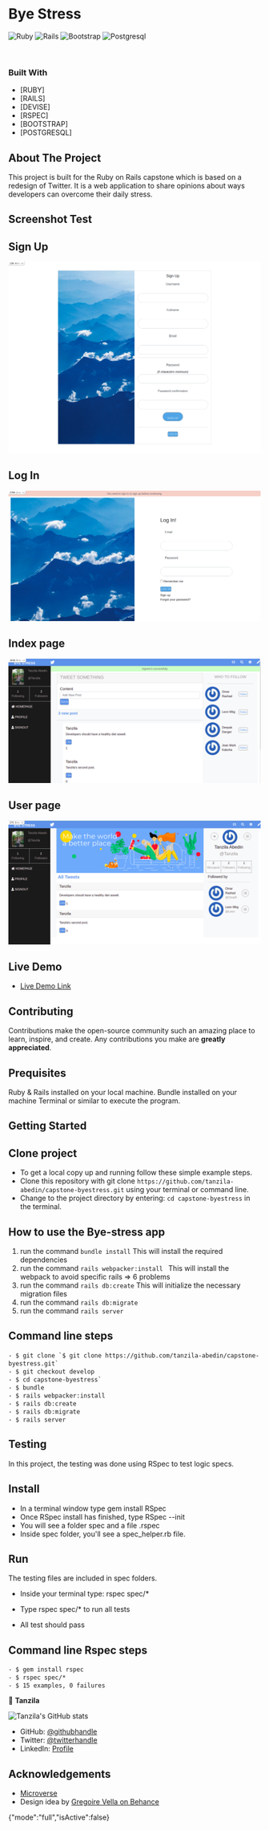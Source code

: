 # Bye Stress

![Ruby](https://img.shields.io/badge/Ruby-CC342D?style=for-the-badge&logo=ruby&logoColor=white)
![Rails](https://img.shields.io/badge/Ruby_on_Rails-CC0000?style=for-the-badge&logo=ruby-on-rails&logoColor=white)
![Bootstrap](https://img.shields.io/badge/Bootstrap-563D7C?style=for-the-badge&logo=bootstrap&logoColor=white)
![Postgresql](https://img.shields.io/badge/PostgreSQL-316192?style=for-the-badge&logo=postgresql&logoColor=white)

<br />

### Built With

* [RUBY]
* [RAILS]
* [DEVISE]
* [RSPEC]
* [BOOTSTRAP]
* [POSTGRESQL]


<!-- ABOUT THE PROJECT   -->
## About The Project
This project is built for the Ruby on Rails capstone which is based on a redesign of Twitter.
 It is a web application to share opinions about ways developers can overcome their daily stress.

## Screenshot Test

## Sign Up
<p align="center">
  <img height="auto" src="app/assets/images/Signup.png">
</p>

## Log In
<p align="center">
  <img height="auto" src="app/assets/images/login.png">
</p>

## Index page

<p align="center">
  <img height="auto" src="app/assets/images/homepage.png">
</p>

## User page
<p align="center">
  <img height="auto" src="app/assets/images/profilepage.png">
</p>

## Live Demo

- [Live Demo Link](https://protected-sea-41317.herokuapp.com/)

## Contributing

Contributions make the open-source community such an amazing place to learn, inspire, and create. Any contributions you make are **greatly appreciated**.

## Prequisites

Ruby & Rails installed on your local machine.
Bundle installed on your machine
Terminal or similar to execute the program.


## Getting Started


## Clone project

- To get a local copy up and running follow these simple example steps.
- Clone this repository with git clone ```https://github.com/tanzila-abedin/capstone-byestress.git``` using your terminal or command line.
- Change to the project directory by entering: ```cd capstone-byestress``` in the terminal.

## How to use the Bye-stress app
1. run the command ```bundle install```   This will install the required dependencies
2. run the command ```rails webpacker:install ``` This will install the webpack to avoid specific rails => 6 problems
3. run the command ```rails db:create``` This will initialize the necessary migration files
4. run the command ```rails db:migrate``` 
5. run the command ```rails server```

## Command line steps
```
- $ git clone `$ git clone https://github.com/tanzila-abedin/capstone-byestress.git`
- $ git checkout develop
- $ cd capstone-byestress`
- $ bundle 
- $ rails webpacker:install 
- $ rails db:create
- $ rails db:migrate
- $ rails server
```

## Testing
In this project, the testing was done using RSpec to test logic specs.

## Install
- In a terminal window type gem install RSpec
- Once RSpec install has finished, type RSpec --init
- You will see a folder spec and a file .rspec
- Inside spec folder, you'll see a spec_helper.rb file.

## Run
The testing files are included in spec folders.
- Inside your terminal type: rspec spec/*
- Type rspec spec/* to run all tests
 
- All test should pass

## Command line Rspec steps
```
- $ gem install rspec
- $ rspec spec/*
- $ 15 examples, 0 failures

```

👤 **Tanzila**

![Tanzila's GitHub stats](https://github-readme-stats.vercel.app/api?username=tanzila-abedin&count_private=true&theme=dark&show_icons=true)

- GitHub: [@githubhandle](https://github.com/tanzila-abedin)
- Twitter: [@twitterhandle](https://twitter.com/TanzilaAbedin)
- LinkedIn: [Profile](https://www.linkedin.com/in/tanzila-abedin-331440b2/)

<!-- ACKNOWLEDGEMENTS -->
## Acknowledgements

* [Microverse](https://www.microverse.org/)
* Design idea by [Gregoire Vella on Behance](https://www.behance.net/gregoirevella)


{"mode":"full","isActive":false}
